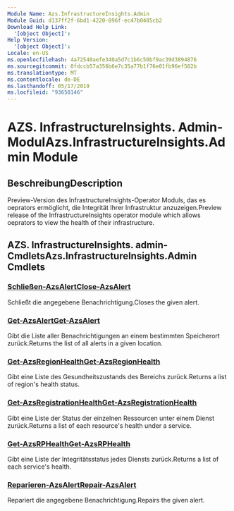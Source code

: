 ```yaml
---
Module Name: Azs.InfrastructureInsights.Admin
Module Guid: d137ff2f-6bd1-4220-896f-ec47b0485cb2
Download Help Link:
  '[object Object]': 
Help Version:
  '[object Object]': 
Locale: en-US
ms.openlocfilehash: 4a72540aefe340a5d7c1b6c50bf9ac39d3894876
ms.sourcegitcommit: 0fdccb57a356b6e7c35a77b1f76e01fb96ef582b
ms.translationtype: MT
ms.contentlocale: de-DE
ms.lasthandoff: 05/17/2019
ms.locfileid: "93650146"
---
```

# <span data-ttu-id="02c8c-101">AZS. InfrastructureInsights. Admin-Modul</span><span class="sxs-lookup"><span data-stu-id="02c8c-101">Azs.InfrastructureInsights.Admin Module</span></span>
## <span data-ttu-id="02c8c-102">Beschreibung</span><span class="sxs-lookup"><span data-stu-id="02c8c-102">Description</span></span>
<span data-ttu-id="02c8c-103">Preview-Version des InfrastructureInsights-Operator Moduls, das es oeprators ermöglicht, die Integrität Ihrer Infrastruktur anzuzeigen.</span><span class="sxs-lookup"><span data-stu-id="02c8c-103">Preview release of the InfrastructureInsights operator module which allows oeprators to view the health of their infrastructure.</span></span>

## <span data-ttu-id="02c8c-104">AZS. InfrastructureInsights. admin-Cmdlets</span><span class="sxs-lookup"><span data-stu-id="02c8c-104">Azs.InfrastructureInsights.Admin Cmdlets</span></span>
### [<span data-ttu-id="02c8c-105">Schließen-AzsAlert</span><span class="sxs-lookup"><span data-stu-id="02c8c-105">Close-AzsAlert</span></span>](Close-AzsAlert.md)
<span data-ttu-id="02c8c-106">Schließt die angegebene Benachrichtigung.</span><span class="sxs-lookup"><span data-stu-id="02c8c-106">Closes the given alert.</span></span>

### [<span data-ttu-id="02c8c-107">Get-AzsAlert</span><span class="sxs-lookup"><span data-stu-id="02c8c-107">Get-AzsAlert</span></span>](Get-AzsAlert.md)
<span data-ttu-id="02c8c-108">Gibt die Liste aller Benachrichtigungen an einem bestimmten Speicherort zurück.</span><span class="sxs-lookup"><span data-stu-id="02c8c-108">Returns the list of all alerts in a given location.</span></span>

### [<span data-ttu-id="02c8c-109">Get-AzsRegionHealth</span><span class="sxs-lookup"><span data-stu-id="02c8c-109">Get-AzsRegionHealth</span></span>](Get-AzsRegionHealth.md)
<span data-ttu-id="02c8c-110">Gibt eine Liste des Gesundheitszustands des Bereichs zurück.</span><span class="sxs-lookup"><span data-stu-id="02c8c-110">Returns a list of region's health status.</span></span>

### [<span data-ttu-id="02c8c-111">Get-AzsRegistrationHealth</span><span class="sxs-lookup"><span data-stu-id="02c8c-111">Get-AzsRegistrationHealth</span></span>](Get-AzsRegistrationHealth.md)
<span data-ttu-id="02c8c-112">Gibt eine Liste der Status der einzelnen Ressourcen unter einem Dienst zurück.</span><span class="sxs-lookup"><span data-stu-id="02c8c-112">Returns a list of each resource's health under a service.</span></span>

### [<span data-ttu-id="02c8c-113">Get-AzsRPHealth</span><span class="sxs-lookup"><span data-stu-id="02c8c-113">Get-AzsRPHealth</span></span>](Get-AzsRPHealth.md)
<span data-ttu-id="02c8c-114">Gibt eine Liste der Integritätsstatus jedes Diensts zurück.</span><span class="sxs-lookup"><span data-stu-id="02c8c-114">Returns a list of each service's health.</span></span>

### [<span data-ttu-id="02c8c-115">Reparieren-AzsAlert</span><span class="sxs-lookup"><span data-stu-id="02c8c-115">Repair-AzsAlert</span></span>](Repair-AzsAlert.md)
<span data-ttu-id="02c8c-116">Repariert die angegebene Benachrichtigung.</span><span class="sxs-lookup"><span data-stu-id="02c8c-116">Repairs the given alert.</span></span>

